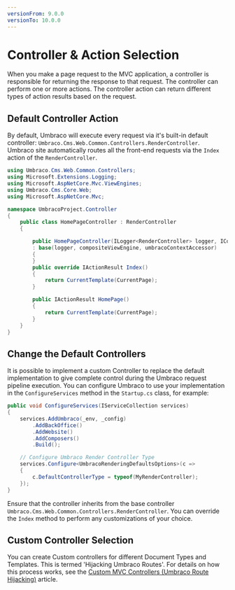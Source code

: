 ```yaml
---
versionFrom: 9.0.0
versionTo: 10.0.0
---
```


# Controller & Action Selection

When you make a page request to the MVC application, a controller is responsible for returning the response to that request. The controller can perform one or more actions. The controller action can return different types of action results based on the request.

## Default Controller Action

By default, Umbraco will execute every request via it's built-in default controller: `Umbraco.Cms.Web.Common.Controllers.RenderController`. Umbraco site automatically routes all the front-end requests via the `Index` action of the `RenderController`.

```csharp
using Umbraco.Cms.Web.Common.Controllers;
using Microsoft.Extensions.Logging;
using Microsoft.AspNetCore.Mvc.ViewEngines;
using Umbraco.Cms.Core.Web;
using Microsoft.AspNetCore.Mvc;

namespace UmbracoProject.Controller
{
    public class HomePageController : RenderController
    {

        public HomePageController(ILogger<RenderController> logger, ICompositeViewEngine compositeViewEngine, IUmbracoContextAccessor umbracoContextAccessor)
        : base(logger, compositeViewEngine, umbracoContextAccessor)
        {
        }
        public override IActionResult Index()
        {
            return CurrentTemplate(CurrentPage);
        }

        public IActionResult HomePage()
        {
            return CurrentTemplate(CurrentPage);
        }
    }
}

```

## Change the Default Controllers

It is possible to implement a custom Controller to replace the default implementation to give complete control during the Umbraco request pipeline execution. You can configure Umbraco to use your implementation in the `ConfigureServices` method in the `Startup.cs` class, for example:

```csharp
public void ConfigureServices(IServiceCollection services)
{
    services.AddUmbraco(_env, _config)
        .AddBackOffice()             
        .AddWebsite()
        .AddComposers()
        .Build();

    // Configure Umbraco Render Controller Type
    services.Configure<UmbracoRenderingDefaultsOptions>(c =>
    {
        c.DefaultControllerType = typeof(MyRenderController);
    });
}
```

Ensure that the controller inherits from the base controller `Umbraco.Cms.Web.Common.Controllers.RenderController`. You can override the `Index` method to perform any customizations of your choice.

## Custom Controller Selection

You can create Custom controllers for different Document Types and Templates. This is termed 'Hijacking Umbraco Routes'. For details on how this process works, see the [Custom MVC Controllers (Umbraco Route Hijacking)](../../reference/routing/custom-controllers.md) article.
